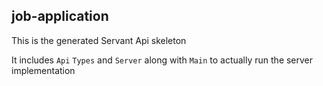 job-application
-----

This is the generated Servant Api skeleton

It includes `Api` `Types` and `Server` along with `Main` to actually run the
server implementation

